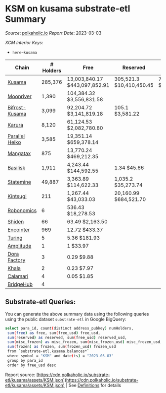 # KSM on kusama substrate-etl Summary

_Source_: [polkaholic.io](https://polkaholic.io) *Report Date*: 2023-03-03


*XCM Interior Keys*:
* `here~kusama`


| Chain | # Holders | Free | Reserved | Misc Frozen | Frozen | Price | AssetID |
| ----- | --------- | ---- | -------- | ----------- | ------ | ----- | ------- |
| [Kusama](/kusama/0-kusama) | 285,376 | 13,003,840.17 $443,097,852.91 | 305,521.3 $10,410,450.45 | 7,925,977.83  $270,072,817.88 | 7,575,982.42 $258,146,939.70 | $34.07 | `{"Token":"KSM"}` |
| [Moonriver](/kusama/2023-moonriver) | 1,390 | 104,384.32 $3,556,831.58 |   |    |   | $34.07 | `{"Token":"42259045809535163221576417993425387648"}` |
| [Bifrost-Kusama](/kusama/2001-bifrost-ksm) | 3,099 | 92,204.72 $3,141,819.18 | 105.1 $3,581.22 |    |   | $34.07 | `{"Token":"KSM"}` |
| [Karura](/kusama/2000-karura) | 8,120 | 61,124.53 $2,082,780.80 |   |    |   | $34.07 | `{"Token":"KSM"}` |
| [Parallel Heiko](/kusama/2085-parallel-heiko) | 3,585 | 19,351.14 $659,378.14 |   |    |   | $34.07 | `{"Token":"100"}` |
| [Mangatax](/kusama/2110-mangatax) | 875 | 13,770.24 $469,212.35 |   |    |   | $34.07 | `{"Token":"4"}` |
| [Basilisk](/kusama/2090-basilisk) | 1,911 | 4,243.44 $144,592.55 | 1.34 $45.66 |    |   | $34.07 | `{"Token":"1"}` |
| [Statemine](/kusama/1000-statemine) | 49,887 | 3,363.89 $114,622.33 | 1,035.2 $35,273.74 |    |   | $34.07 | `{"Token":"KSM"}` |
| [Kintsugi](/kusama/2092-kintsugi) | 211 | 1,267.44 $43,033.03 | 20,160.99 $684,521.70 |    |   | $33.95 | `{"Token":"KSM"}` |
| [Robonomics](/kusama/2048-robonomics) | 6 | 536.43 $18,278.53 |   |    |   | $34.07 | `{"Token":"4294967295"}` |
| [Shiden](/kusama/2007-shiden) | 66 | 63.49 $2,163.50 |   |    |   | $34.07 | `{"Token":"340282366920938463463374607431768211455"}` |
| [Encointer](/kusama/1001-encointer) | 969 | 12.72 $433.37 |   |    |   | $34.07 | `{"Token":"KSM"}` |
| [Turing](/kusama/2114-turing) | 5 | 5.36 $181.93 |   |    |   | $33.95 | `{"Token":"1"}` |
| [Amplitude](/kusama/2124-amplitude) | 1 | 1 $33.97 |   |    |   | $34.07 | `{"XCM":"KSM"}` |
| [Dora Factory](/kusama/2115-dorafactory) | 3 | 0.29 $9.88 |   |    |   | $34.07 | `{"Token":"KSM"}` |
| [Khala](/kusama/2004-khala) | 2 | 0.23 $7.97 |   |    |   | $33.95 | `{"Token":"0"}` |
| [Calamari](/kusama/2084-calamari) | 4 | 0.05 $1.85 |   |    |   | $34.07 | `{"Token":"12"}` |
| [BridgeHub](/kusama/1002-bridgehub) | 4 |   |   |    |   | $36.93 | `{"Token":"KSM"}` |

## Substrate-etl Queries:
You can generate the above summary data using the following queries using the public dataset `substrate-etl` in Google BigQuery:
```bash
select para_id, count(distinct address_pubkey) numHolders, 
 sum(free) as free, sum(free_usd) free_usd,
 sum(reserved) as reserved, sum(free_usd) reserved_usd,
 sum(misc_frozen) as misc_frozen, sum(misc_frozen_usd) misc_frozen_usd,
 sum(frozen) as frozen, sum(frozen_usd) frozen_usd
 from `substrate-etl.kusama.balances*` 
 where symbol = "KSM" and date(ts) = "2023-03-03"
 group by para_id
 order by free_usd desc
```


Report source: [https://cdn.polkaholic.io/substrate-etl/kusama/assets/KSM.json](https://cdn.polkaholic.io/substrate-etl/kusama/assets/KSM.json) | See [Definitions](/DEFINITIONS.md) for details
